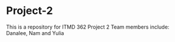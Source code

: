 # Project-2
This is a repository for ITMD 362 Project 2
Team members include: Danalee, Nam and Yulia
